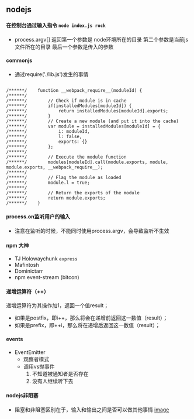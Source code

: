 ## nodejs

#### 在控制台通过输入指令 `node index.js rock`
* process.argv[] 返回第一个参数是 node环境所在的目录 第二个参数是当前js文件所在的目录 最后一个参数是传入的参数

#### commonjs
* 通过require('./lib.js')发生的事情
```

/******/ 	function __webpack_require__(moduleId) {
/******/
/******/ 		// Check if module is in cache
/******/ 		if(installedModules[moduleId]) {
/******/ 			return installedModules[moduleId].exports;
/******/ 		}
/******/ 		// Create a new module (and put it into the cache)
/******/ 		var module = installedModules[moduleId] = {
/******/ 			i: moduleId,
/******/ 			l: false,
/******/ 			exports: {}
/******/ 		};
/******/
/******/ 		// Execute the module function
/******/ 		modules[moduleId].call(module.exports, module, module.exports, __webpack_require__);
/******/
/******/ 		// Flag the module as loaded
/******/ 		module.l = true;
/******/
/******/ 		// Return the exports of the module
/******/ 		return module.exports;
/******/ 	}

```
#### process.on监听用户的输入
* 注意在监听的时候，不能同时使用process.argv，会导致监听不生效

#### npm 大神
* TJ Holowaychunk `express`
* Mafintosh 
* Dominictarr
* npm event-stream (bitcon)

#### 递增运算符（++）
递增运算符为其操作加1，返回一个值result；
* 如果是postfix，即i++，那么将会在递增前返回这一数值（result）；
* 如果是prefix，即++i，那么将在递增后返回这一数值（result）；

#### events 
* EventEmitter 
  - 观察者模式
  - 调用vs抛事件
    1. 不知道被通知者是否存在
    2. 没有人继续听下去

#### nodejs非阻塞
* 阻塞和非阻塞区别在于，输入和输出之间是否可以做其他事情
[image]()